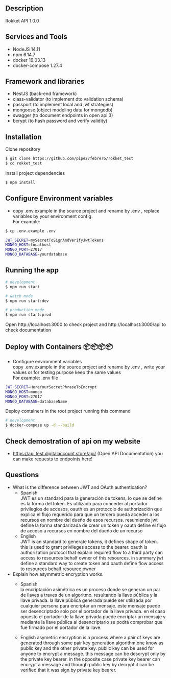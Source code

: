 ## Description

Rokket API 1.0.0
## Services and Tools
   
  - NodeJS 14.11 </br>
  - npm 6.14.7 </br>
  - docker 19.03.13 </br>
  - docker-compose 1.27.4
## Framework and libraries
  - NestJS (back-end framework)
  - class-validator (to implement dto validation schema)
  - passport (to implement local and jwt strategies)
  - mongoose (object modeling data for mongodb)
  - swagger (to document endpoints in open api 3)
  - bcrypt (to hash password and verify validity)
## Installation
Clone repository
```bash
$ git clone https://github.com/pipe27febrero/rokket_test
$ cd rokket_test
```
Install project dependencies 
```bash
$ npm install
```
## Configure Environment variables </br>
  - copy .env.example in the source project and rename by .env , replace variables by your environment config. </br>
      For example: </br>
```bash
$ cp .env.example .env
````
```bash
JWT_SECRET=mySecretToSignAndVerifyJwtTokens
MONGO_HOST=localhost
MONGO_PORT=27017
MONGO_DATABASE=yourdatabase
```

## Running the app

```bash
# development
$ npm run start

# watch mode
$ npm run start:dev

# production mode
$ npm run start:prod
```
Open http://localhost:3000 to check project and http://localhost:3000/api to check documentation
## Deploy with Containers 📦📦📦📦
- Configure environment variables </br>
    copy .env.example in the source project and rename by .env , write your values or for testing purpose keep the same values </br>
For example: .env file </br>

```bash
JWT_SECRET=HereYourSecretPhraseToEncrypt
MONGO_HOST=mongo
MONGO_PORT=27017
MONGO_DATABASE=databaseName
```
Deploy containers in the root project running this command
```bash
# development
$ docker-compose up -d --build
```
## Check demostration of api on my website
   - https://api.test.digitalaccount.store/api/   (Open API Documentation) you can make requests to endpoints here!
## Questions
  - What is the difference between JWT and OAuth authentication? </br>
      - Spanish </br>
         JWT es un standard para la generación de tokens, lo que se define es la forma del token. Es utilizado para conceder al portador privilegios de accesos, 
         oauth es un protocolo de authorización que explica el flujo requerido para que un tercero pueda acceder a los recursos en nombre del dueño de esos recursos.
         resumiendo jwt define la forma standarizada de crear un token y oauth define el flujo de acceso a recursos en nombre del dueño de un recurso
      - English </br>
          JWT is an standard to generate tokens, it defines shape of token. this is used to grant privileges access to the bearer.
          oauth is authorization protocol that explain required flow to a third party can access to resources behalf owner of this resources. 
          in summary jwt define a standard way to create token and oauth define flow access to resources behalf resource owner
  - Explain how asymmetric encryption works. </br>
    - Spanish </br>
       la encriptación asimétrica es un proceso donde se generan un par de llaves a traves de un algoritmo. resultando la llave pública y la llave privada. la llave pública generada puede ser utilizada por cualquier persona para encriptar un mensaje. este mensaje puede ser desencriptado solo por el portador de la llave privada.
       en el caso opuesto el portador de la llave privada puede encriptar un mensaje y mediante la llave pública al desencriptarlo se podrá comprobar que fue firmado por el portador de la llave.
      
    - English
      asymetric encryption is a process where a pair of keys are generated through some pair key generation algorithm,one know as public key and the other private key.
      public key can be used for anyone to encrypt a message. this message can be descrypt only by the private key bearer.
      in the opposite case private key bearer can encrypt a message and thourgh public key by decrypt it can be verified that it was sign by private key bearer. 

